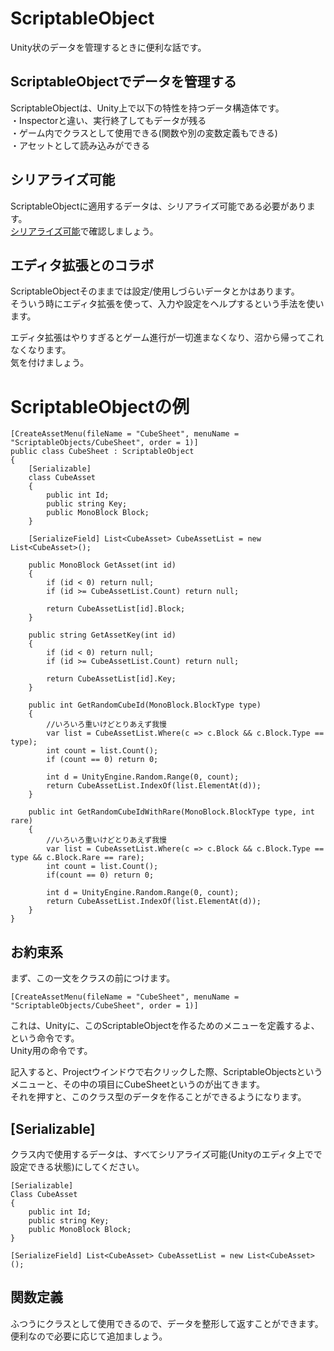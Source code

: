 # ScriptableObject
Unity状のデータを管理するときに便利な話です。

## ScriptableObjectでデータを管理する
ScriptableObjectは、Unity上で以下の特性を持つデータ構造体です。  
・Inspectorと違い、実行終了してもデータが残る  
・ゲーム内でクラスとして使用できる(関数や別の変数定義もできる)  
・アセットとして読み込みができる  


## シリアライズ可能

ScriptableObjectに適用するデータは、シリアライズ可能である必要があります。  
[シリアライズ可能]()で確認しましょう。  


## エディタ拡張とのコラボ

ScriptableObjectそのままでは設定/使用しづらいデータとかはあります。  
そういう時にエディタ拡張を使って、入力や設定をヘルプするという手法を使います。  

エディタ拡張はやりすぎるとゲーム進行が一切進まなくなり、沼から帰ってこれなくなります。  
気を付けましょう。  


# ScriptableObjectの例

```
[CreateAssetMenu(fileName = "CubeSheet", menuName = "ScriptableObjects/CubeSheet", order = 1)]
public class CubeSheet : ScriptableObject
{
    [Serializable]
    class CubeAsset
    {
        public int Id;
        public string Key;
        public MonoBlock Block;
    }

    [SerializeField] List<CubeAsset> CubeAssetList = new List<CubeAsset>();

    public MonoBlock GetAsset(int id)
    {
        if (id < 0) return null;
        if (id >= CubeAssetList.Count) return null;

        return CubeAssetList[id].Block;
    }

    public string GetAssetKey(int id)
    {
        if (id < 0) return null;
        if (id >= CubeAssetList.Count) return null;

        return CubeAssetList[id].Key;
    }

    public int GetRandomCubeId(MonoBlock.BlockType type)
    {
        //いろいろ重いけどとりあえず我慢
        var list = CubeAssetList.Where(c => c.Block && c.Block.Type == type);
        int count = list.Count();
        if (count == 0) return 0;

        int d = UnityEngine.Random.Range(0, count);
        return CubeAssetList.IndexOf(list.ElementAt(d));
    }

    public int GetRandomCubeIdWithRare(MonoBlock.BlockType type, int rare)
    {
        //いろいろ重いけどとりあえず我慢
        var list = CubeAssetList.Where(c => c.Block && c.Block.Type == type && c.Block.Rare == rare);
        int count = list.Count();
        if(count == 0) return 0;

        int d = UnityEngine.Random.Range(0, count);
        return CubeAssetList.IndexOf(list.ElementAt(d));
    }
}
```

## お約束系
まず、この一文をクラスの前につけます。  
```
[CreateAssetMenu(fileName = "CubeSheet", menuName = "ScriptableObjects/CubeSheet", order = 1)]
```
これは、Unityに、このScriptableObjectを作るためのメニューを定義するよ、という命令です。  
Unity用の命令です。  

記入すると、Projectウインドウで右クリックした際、ScriptableObjectsというメニューと、その中の項目にCubeSheetというのが出てきます。  
それを押すと、このクラス型のデータを作ることができるようになります。  

## [Serializable]
クラス内で使用するデータは、すべてシリアライズ可能(Unityのエディタ上でで設定できる状態)にしてください。  
```
[Serializable]
Class CubeAsset
{
    public int Id;
    public string Key;
    public MonoBlock Block;
}

[SerializeField] List<CubeAsset> CubeAssetList = new List<CubeAsset>();
```

## 関数定義
ふつうにクラスとして使用できるので、データを整形して返すことができます。  
便利なので必要に応じて追加ましょう。  
